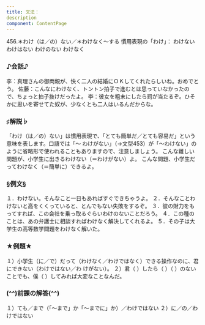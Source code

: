 ```yaml
---
title: 文法：
description
component: ContentPage
---
```



456.＊わけ（は／の）ない／＊わけなく～する
慣用表現の「わけ」： わけない
わけはない
わけのない
わけなく
### ♪会話♪
李：真理さんの御両親が、快く二人の結婚にＯＫしてくれたらしいね。おめでとう。
佐藤：こんなにわけなく、トントン拍子で進むとは思っていなかったので、ちょっと拍子抜けだったよ。
李：彼女を粗末にしたら罰が当たるぞ。ひそかに思いを寄せてた奴が、少なくとも二人はいるんだからな。
### ♯解説♭
「わけ（は／の）ない」は慣用表現で、「とても簡単だ／とても容易だ」という意味を表します。口語では「～ わけがない」（→文型453）が「～わけない」のように省略形で使われることもありますので、注意しましょう。
こんな難しい問題が、小学生に出きるわけない（＝わけがない）よ。 こんな問題、小学生だってわけなく（＝簡単に）できるよ。
### §例文§
１．わけない。そんなこと一日もあればすぐできちゃうよ。
２．そんなことわけないと高をくくっていると、とんでもない失敗をするぞ。
３．彼の財力をもってすれば、この会社を乗っ取るぐらいわけのないことだろう。
４．この種のことは、あの弁護士に相談すればわけなく解決してくれるよ。
５．その子は大学生の高等数学問題をわけなく解いた。
### ★例題★
１）小学生（に／で）だって（わけなく／わけではなく）できる操作なのに、君にできない（わけではない／わ
けがない）。
２）君（ ）したら（ ）（ ）のないことでも、僕（ ）してみれば大変なことなんだ。
### (^^)前課の解答(^^)
１）ても／まで（「～まで」か「～までに」か）／わけではない
２）に／の／わけではない
